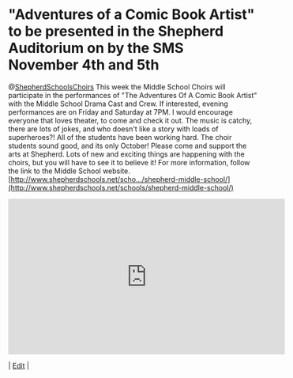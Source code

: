 # "Adventures of a Comic Book Artist" to be presented in the Shepherd Auditorium on by the SMS November 4th and 5th

@[ShepherdSchoolsChoirs](https://www.facebook.com/shepherdchoirs/?fref=nf) This week the Middle School Choirs will participate in the performances of "The Adventures Of A Comic Book Artist" with the Middle School Drama Cast and Crew. If interested, evening performances are on Friday and Saturday at 7PM.
I would encourage everyone that loves theater, to come and check it out. The music is catchy, there are lots of jokes, and who doesn't like a story with loads of superheroes?!
All of the students have been working hard. The choir students sound good, and its only October! Please come and support the arts at Shepherd. Lots of new and exciting things are happening with the choirs, but you will have to see it to believe it!
For more information, follow the link to the Middle School website. [http://www.shepherdschools.net/scho…/shepherd-middle-school/](http://www.shepherdschools.net/schools/shepherd-middle-school/)

<iframe width="560" height="315" src="https://www.youtube.com/embed/wJ5zs3PvrVY" frameborder="0" allowfullscreen></iframe>

| [Edit](https://midmichonline.quip.com/aG1LAzun5cJh) |
